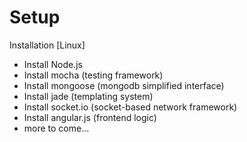# Setup
Installation [Linux]

+ Install Node.js
+ Install mocha (testing framework)
+ Install mongoose (mongodb simplified interface)
+ Install jade (templating system)
+ Install socket.io (socket-based network framework)
+ Install angular.js (frontend logic)
+ more to come...

